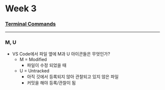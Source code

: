 # Week 3

### [Terminal Commands](../commands.md)

---

### M, U

- VS Code에서 파일 옆에 M과 U 아이콘들은 무엇인가?
  - M = Modified
    - 파일이 수정 되었을 때
  - U = Untracked
    - 아직 깃에서 등록되지 않아 관찰되고 있지 않은 파일
    - 커밋을 해야 등록/관찰이 됨
